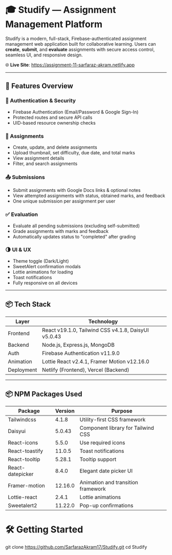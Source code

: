 # 🎓 Studify — Assignment Management Platform

Studify is a modern, full-stack, Firebase-authenticated assignment management web application built for collaborative learning. Users can **create**, **submit**, and **evaluate** assignments with secure access control, seamless UI, and responsive design.

🌐 **Live Site**: https://assignment-11-sarfaraz-akram.netlify.app

---

## 🚀 Features Overview

### 🔐 Authentication & Security
- Firebase Authentication (Email/Password & Google Sign-In)
- Protected routes and secure API calls
- UID-based resource ownership checks

### 📝 Assignments
- Create, update, and delete assignments
- Upload thumbnail, set difficulty, due date, and total marks
- View assignment details
- Filter, and search assignments

### 📤 Submissions
- Submit assignments with Google Docs links & optional notes
- View attempted assignments with status, obtained marks, and feedback
- One unique submission per assignment per user

### ✅ Evaluation
- Evaluate all pending submissions (excluding self-submitted)
- Grade assignments with marks and feedback
- Automatically updates status to "completed" after grading

### 🌗 UI & UX
- Theme toggle (Dark/Light)
- SweetAlert confirmation modals
- Lottie animations for loading
- Toast notifications
- Fully responsive on all devices

---

## 📦 Tech Stack

| Layer      | Technology                               |
|------------|------------------------------------------|
| Frontend   | React v19.1.0, Tailwind CSS v4.1.8, DaisyUI v5.0.43             |
| Backend    | Node.js, Express.js, MongoDB             |
| Auth       | Firebase Authentication v11.9.0                  |
| Animation  | Lottie React v2.4.1, Framer Motion v12.16.0                    |
| Deployment | Netlify (Frontend), Vercel (Backend)     |

---

## 📦 NPM Packages Used

| Package             | Version    | Purpose                                      |
|---------------------|------------|----------------------------------------------|
| Tailwindcss         | 4.1.8      | Utility-first CSS framework                  |
| Daisyui             | 5.0.43     | Component library for Tailwind CSS           |
| React-icons         | 5.5.0      | Use required icons                           |
| React-toastify      | 11.0.5     | Toast notifications                          |
| React-tooltip       | 5.28.1     | Tooltip support                              |
| React-datepicker    | 8.4.0      | Elegant date picker UI                       |
| Framer-motion       | 12.16.0    | Animation and transition framework           |
| Lottie-react        | 2.4.1      | Lottie animations                            |
| Sweetalert2         | 11.22.0    | Pop-up confirmations                         |

# 🛠️ Getting Started 
git clone https://github.com/SarfarazAkram17/Studify.git
cd Studify
